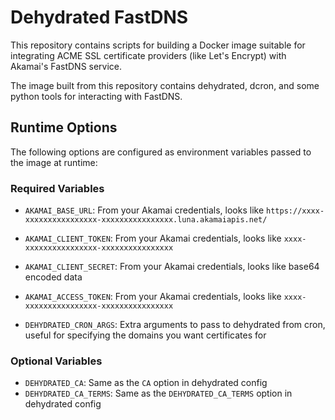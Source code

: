 Dehydrated FastDNS
==================

This repository contains scripts for building a Docker image suitable for
integrating ACME SSL certificate providers (like Let's Encrypt) with Akamai's
FastDNS service.

The image built from this repository contains dehydrated, dcron, and some python
tools for interacting with FastDNS.

## Runtime Options

The following options are configured as environment variables passed to the
image at runtime:

### Required Variables

 * `AKAMAI_BASE_URL`: From your Akamai credentials, looks like
   `https://xxxx-xxxxxxxxxxxxxxxx-xxxxxxxxxxxxxxxx.luna.akamaiapis.net/`
 * `AKAMAI_CLIENT_TOKEN`: From your Akamai credentials, looks like
   `xxxx-xxxxxxxxxxxxxxxx-xxxxxxxxxxxxxxxx`
 * `AKAMAI_CLIENT_SECRET`: From your Akamai credentials, looks like base64
   encoded data
 * `AKAMAI_ACCESS_TOKEN`: From your Akamai credentials, looks like
   `xxxx-xxxxxxxxxxxxxxxx-xxxxxxxxxxxxxxxx`

 * `DEHYDRATED_CRON_ARGS`: Extra arguments to pass to dehydrated from cron,
   useful for specifying the domains you want certificates for

### Optional Variables

 * `DEHYDRATED_CA`: Same as the `CA` option in dehydrated config
 * `DEHYDRATED_CA_TERMS`: Same as the `DEHYDRATED_CA_TERMS` option in dehydrated
   config

